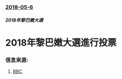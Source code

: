 ### [2018-05-6](/zh/news/2018/05/6/index.md)

##### 2018年黎巴嫩大選
# 2018年黎巴嫩大選進行投票 




### 信息来源:

1. [BBC](http://www.bbc.co.uk/news/world-middle-east-44020061)

